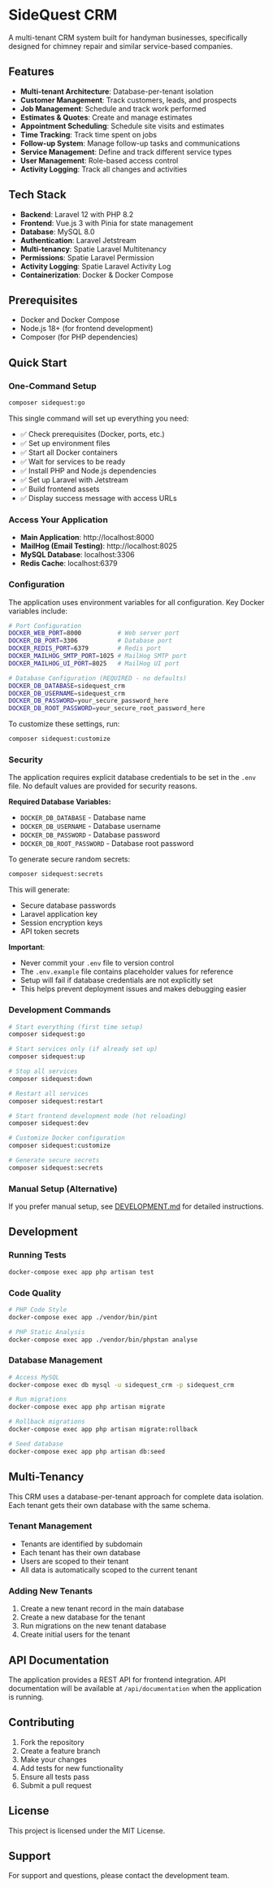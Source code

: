 # SideQuest CRM

A multi-tenant CRM system built for handyman businesses, specifically designed for chimney repair and similar service-based companies.

## Features

- **Multi-tenant Architecture**: Database-per-tenant isolation
- **Customer Management**: Track customers, leads, and prospects
- **Job Management**: Schedule and track work performed
- **Estimates & Quotes**: Create and manage estimates
- **Appointment Scheduling**: Schedule site visits and estimates
- **Time Tracking**: Track time spent on jobs
- **Follow-up System**: Manage follow-up tasks and communications
- **Service Management**: Define and track different service types
- **User Management**: Role-based access control
- **Activity Logging**: Track all changes and activities

## Tech Stack

- **Backend**: Laravel 12 with PHP 8.2
- **Frontend**: Vue.js 3 with Pinia for state management
- **Database**: MySQL 8.0
- **Authentication**: Laravel Jetstream
- **Multi-tenancy**: Spatie Laravel Multitenancy
- **Permissions**: Spatie Laravel Permission
- **Activity Logging**: Spatie Laravel Activity Log
- **Containerization**: Docker & Docker Compose

## Prerequisites

- Docker and Docker Compose
- Node.js 18+ (for frontend development)
- Composer (for PHP dependencies)

## Quick Start

### One-Command Setup

```bash
composer sidequest:go
```

This single command will set up everything you need:
- ✅ Check prerequisites (Docker, ports, etc.)
- ✅ Set up environment files
- ✅ Start all Docker containers
- ✅ Wait for services to be ready
- ✅ Install PHP and Node.js dependencies
- ✅ Set up Laravel with Jetstream
- ✅ Build frontend assets
- ✅ Display success message with access URLs

### Access Your Application

- **Main Application**: http://localhost:8000
- **MailHog (Email Testing)**: http://localhost:8025
- **MySQL Database**: localhost:3306
- **Redis Cache**: localhost:6379

### Configuration

The application uses environment variables for all configuration. Key Docker variables include:

```bash
# Port Configuration
DOCKER_WEB_PORT=8000          # Web server port
DOCKER_DB_PORT=3306           # Database port
DOCKER_REDIS_PORT=6379        # Redis port
DOCKER_MAILHOG_SMTP_PORT=1025 # MailHog SMTP port
DOCKER_MAILHOG_UI_PORT=8025   # MailHog UI port

# Database Configuration (REQUIRED - no defaults)
DOCKER_DB_DATABASE=sidequest_crm
DOCKER_DB_USERNAME=sidequest_crm
DOCKER_DB_PASSWORD=your_secure_password_here
DOCKER_DB_ROOT_PASSWORD=your_secure_root_password_here
```

To customize these settings, run:
```bash
composer sidequest:customize
```

### Security

The application requires explicit database credentials to be set in the `.env` file. No default values are provided for security reasons.

**Required Database Variables:**
- `DOCKER_DB_DATABASE` - Database name
- `DOCKER_DB_USERNAME` - Database username  
- `DOCKER_DB_PASSWORD` - Database password
- `DOCKER_DB_ROOT_PASSWORD` - Database root password

To generate secure random secrets:

```bash
composer sidequest:secrets
```

This will generate:
- Secure database passwords
- Laravel application key
- Session encryption keys
- API token secrets

**Important**: 
- Never commit your `.env` file to version control
- The `.env.example` file contains placeholder values for reference
- Setup will fail if database credentials are not explicitly set
- This helps prevent deployment issues and makes debugging easier

### Development Commands

```bash
# Start everything (first time setup)
composer sidequest:go

# Start services only (if already set up)
composer sidequest:up

# Stop all services
composer sidequest:down

# Restart all services
composer sidequest:restart

# Start frontend development mode (hot reloading)
composer sidequest:dev

# Customize Docker configuration
composer sidequest:customize

# Generate secure secrets
composer sidequest:secrets
```

### Manual Setup (Alternative)

If you prefer manual setup, see [DEVELOPMENT.md](DEVELOPMENT.md) for detailed instructions.

## Development

### Running Tests

```bash
docker-compose exec app php artisan test
```

### Code Quality

```bash
# PHP Code Style
docker-compose exec app ./vendor/bin/pint

# PHP Static Analysis
docker-compose exec app ./vendor/bin/phpstan analyse
```

### Database Management

```bash
# Access MySQL
docker-compose exec db mysql -u sidequest_crm -p sidequest_crm

# Run migrations
docker-compose exec app php artisan migrate

# Rollback migrations
docker-compose exec app php artisan migrate:rollback

# Seed database
docker-compose exec app php artisan db:seed
```

## Multi-Tenancy

This CRM uses a database-per-tenant approach for complete data isolation. Each tenant gets their own database with the same schema.

### Tenant Management

- Tenants are identified by subdomain
- Each tenant has their own database
- Users are scoped to their tenant
- All data is automatically scoped to the current tenant

### Adding New Tenants

1. Create a new tenant record in the main database
2. Create a new database for the tenant
3. Run migrations on the new tenant database
4. Create initial users for the tenant

## API Documentation

The application provides a REST API for frontend integration. API documentation will be available at `/api/documentation` when the application is running.

## Contributing

1. Fork the repository
2. Create a feature branch
3. Make your changes
4. Add tests for new functionality
5. Ensure all tests pass
6. Submit a pull request

## License

This project is licensed under the MIT License.

## Support

For support and questions, please contact the development team.
